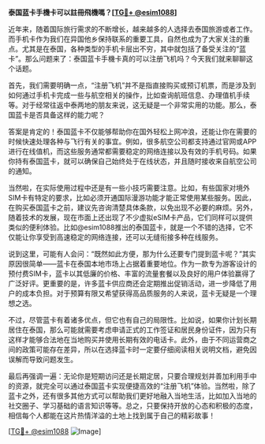 **泰国蓝卡手機卡可以註冊飛機嗎？[[TG💪+ @esim1088](https://t.me/s/esim1088)]**

近年来，随着国际旅行需求的不断增长，越来越多的人选择去泰国旅游或者工作。而手机卡作为我们在异国他乡保持联系的重要工具，自然也成为了大家关注的重点。尤其是在泰国，各种类型的手机卡层出不穷，其中就包括了备受关注的“蓝卡”。那么问题来了：泰国蓝卡手機卡真的可以注册飞机吗？今天我们就来聊聊这个话题。

首先，我们需要明确一点，“注册飞机”并不是指直接购买或预订机票，而是涉及到如何通过手机卡完成一些与航空相关的操作，比如查询航班信息、办理值机手续等。对于经常往返中泰两地的朋友来说，这无疑是一个非常实用的功能。那么，泰国蓝卡是否具备这样的能力呢？

答案是肯定的！泰国蓝卡不仅能够帮助你在国外轻松上网冲浪，还能让你在需要的时候快速处理各种与飞行有关的事宜。例如，很多航空公司都支持通过官网或APP进行在线值机，而这些服务通常都需要稳定的网络连接以及有效的手机号码。如果你持有泰国蓝卡，就可以确保自己始终处于在线状态，并且随时接收来自航空公司的通知。

当然啦，在实际使用过程中还是有一些小技巧需要注意。比如，有些国家对境外SIM卡有特定的要求，比如必须开通国际漫游功能才能正常使用某些服务。因此，在购买泰国蓝卡之前，建议先咨询清楚具体条款，以免出现不必要的麻烦。另外，随着技术的发展，现在市面上还出现了不少虚拟eSIM卡产品，它们同样可以提供类似的便利体验。比如@esim1088推出的泰国蓝卡，就是一个不错的选择，它不仅能让你享受到高速稳定的网络连接，还可以无缝衔接多种在线服务。

说到这里，可能有人会问：“既然如此方便，那为什么还要专门提到蓝卡呢？”其实原因很简单——蓝卡在泰国本地市场上占据着重要地位。作为一款专为游客设计的预付费SIM卡，蓝卡以其低廉的价格、丰富的流量套餐以及良好的用户体验赢得了广泛好评。更重要的是，许多蓝卡供应商还会定期推出促销活动，进一步降低了用户的成本负担。对于预算有限又希望获得高品质服务的人来说，蓝卡无疑是一个理想之选。

不过，尽管蓝卡有着诸多优点，但它也有自己的局限性。比如说，如果你计划长期居住在泰国，那么可能就需要考虑申请正式的工作签证和居民身份证件，因为只有这样才能够合法地在当地购买并使用长期有效的电话卡。此外，由于不同运营商之间的政策可能存在差异，所以在选择蓝卡时一定要仔细阅读相关说明文档，避免因误解而导致问题发生。

最后再强调一遍：无论你是短期访问还是长期定居，只要合理规划并善加利用手中的资源，就完全可以通过泰国蓝卡实现便捷高效的“注册飞机”体验。当然啦，除了蓝卡之外，还有很多其他方式可以帮助我们更好地融入当地生活，比如加入当地的社交圈子、学习基础的语言知识等等。总之，只要保持开放的心态和积极的态度，相信每个人都能在这片热情洋溢的土地上找到属于自己的精彩故事！

[[TG💪+ @esim1088](https://t.me/s/esim1088) ![Image](https://i.postimg.cc/4NQfJmqS/Snipaste-2025-05-13-00-14-12.png)]